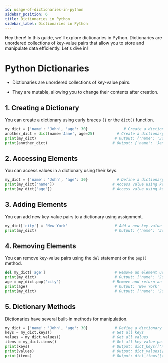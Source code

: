```yaml
---  
id: usage-of-dictionaries-in-python  
sidebar_position: 6  
title: Dictionaries in Python  
sidebar_label: Dictionaries in Python  
---
```


Hey there! In this guide, we'll explore dictionaries in Python. Dictionaries are unordered collections of key-value pairs that allow you to store and manipulate data efficiently. Let's dive in!

# Python Dictionaries


* Dictionaries are unordered collections of key-value pairs.

* They are mutable, allowing you to change their contents after creation.
## 1. Creating a Dictionary


You can create a dictionary using curly braces `{}` or the `dict()` function.  
```python  
my_dict = {'name': 'John', 'age': 30}                # Create a dictionary using curly braces  
another_dict = dict(name='Jane', age=25)          # Create a dictionary using the dict() function  
print(my_dict)                                   # Output: {'name': 'John', 'age': 30}  
print(another_dict)                             # Output: {'name': 'Jane', 'age': 25}  
```
## 2. Accessing Elements


You can access values in a dictionary using their keys.  
```python  
my_dict = {'name': 'John', 'age': 30}             # Define a dictionary  
print(my_dict['name'])                          # Access value using key, Output: 'John'  
print(my_dict['age'])                           # Access value using key, Output: 30  
```
## 3. Adding Elements


You can add new key-value pairs to a dictionary using assignment.  
```python  
my_dict['city'] = 'New York'                     # Add a new key-value pair  
print(my_dict)                                   # Output: {'name': 'John', 'age': 30, 'city': 'New York'}  
```
## 4. Removing Elements


You can remove key-value pairs using the `del` statement or the `pop()` method.  
```python  
del my_dict['age']                               # Remove an element using del  
print(my_dict)                                   # Output: {'name': 'John', 'city': 'New York'}  
age = my_dict.pop('city')                       # Remove and return an element using pop()  
print(age)                                       # Output: 'New York'  
print(my_dict)                                   # Output: {'name': 'John'}  
```
## 5. Dictionary Methods


Dictionaries have several built-in methods for manipulation.  
```python  
my_dict = {'name': 'John', 'age': 30}            # Define a dictionary  
keys = my_dict.keys()                           # Get all keys  
values = my_dict.values()                       # Get all values  
items = my_dict.items()                         # Get all key-value pairs  
print(keys)                                     # Output: dict_keys(['name', 'age'])  
print(values)                                   # Output: dict_values(['John', 30])  
print(items)                                    # Output: dict_items([('name', 'John'), ('age', 30)])  
```